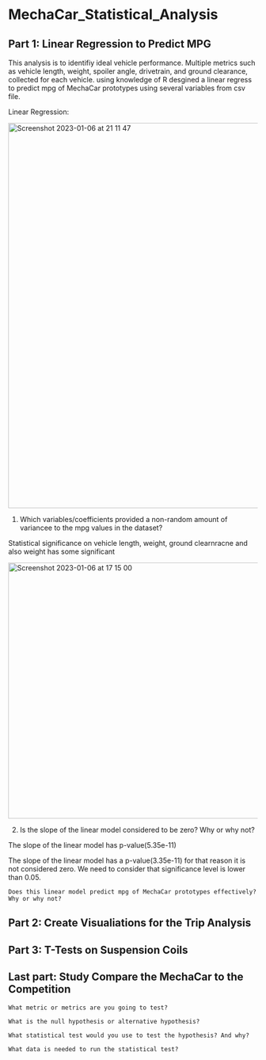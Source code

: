 # MechaCar_Statistical_Analysis

## Part 1: Linear Regression to Predict MPG
This analysis is to identifiy ideal vehicle performance. Multiple metrics such as vehicle length, weight, spoiler angle, drivetrain, and ground clearance, collected for each vehicle. using knowledge of R desgined a linear regress to predict mpg of MechaCar prototypes using several variables from csv file. 

Linear Regression:

<img width="778" alt="Screenshot 2023-01-06 at 21 11 47" src="https://user-images.githubusercontent.com/112133209/211132291-df540dc3-b023-42c7-b3a8-37c89d1b59ea.png">

  1. Which variables/coefficients provided a non-random amount of variancee to the mpg values in the dataset?
  
  Statistical significance on vehicle length, weight, ground clearnracne and also weight has some significant
  
  <img width="517" alt="Screenshot 2023-01-06 at 17 15 00" src="https://user-images.githubusercontent.com/112133209/211124906-9c17f816-3c9b-441f-8fd7-eca927f54153.png">
  
  2. Is the slope of the linear model considered to be zero? Why or why not?
  
  The slope of the linear model has p-value(5.35e-11)

The slope of the linear model has a p-value(3.35e-11) for that reason it is not considered zero. We need to consider that significance level is lower than 0.05.

    Does this linear model predict mpg of MechaCar prototypes effectively? Why or why not?
    
## Part 2: Create Visualiations for the Trip Analysis

## Part 3: T-Tests on Suspension Coils
## Last part: Study Compare the MechaCar to the Competition


    What metric or metrics are you going to test?

    What is the null hypothesis or alternative hypothesis?

    What statistical test would you use to test the hypothesis? And why?

    What data is needed to run the statistical test?

